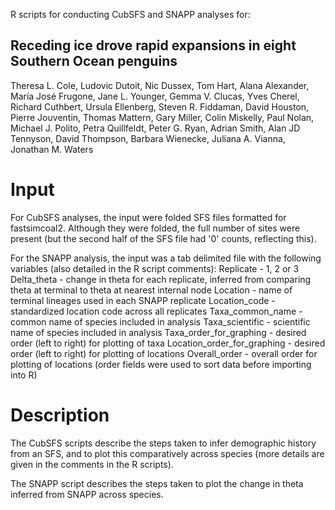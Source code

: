 R scripts for conducting CubSFS and SNAPP analyses for:

## Receding ice drove rapid expansions in eight Southern Ocean penguins
Theresa L. Cole, Ludovic Dutoit, Nic Dussex, Tom Hart, Alana Alexander, María José Frugone, Jane L. Younger,  Gemma V. Clucas, Yves Cherel, Richard Cuthbert, Ursula Ellenberg, Steven R. Fiddaman, David Houston, Pierre Jouventin, Thomas Mattern, Gary Miller, Colin Miskelly, Paul Nolan, Michael J. Polito, Petra Quillfeldt, Peter G. Ryan, Adrian Smith, Alan JD Tennyson, David Thompson, Barbara Wienecke, Juliana A. Vianna, Jonathan M. Waters

# Input
For CubSFS analyses, the input were folded SFS files formatted for fastsimcoal2. Although they were folded, the full number of sites were present (but the second half of the SFS file had '0' counts, reflecting this).

For the SNAPP analysis, the input was a tab delimited file with the following variables (also detailed in the R script comments):
Replicate - 1, 2 or 3
Delta_theta - change in theta for each replicate, inferred from comparing theta at terminal to theta at nearest internal node
Location - name of terminal lineages used in each SNAPP replicate
Location_code - standardized location code across all replicates 
Taxa_common_name - common name of species included in analysis 
Taxa_scientific - scientific name of species included in analysis
Taxa_order_for_graphing - desired order (left to right) for plotting of taxa
Location_order_for_graphing  - desired order (left to right) for plotting of locations
Overall_order - overall order for plotting of locations (order fields were used to sort data before importing into R)

# Description
The CubSFS scripts describe the steps taken to infer demographic history from an SFS, and to plot this comparatively across species (more details are given in the comments in the R scripts).

The SNAPP script describes the steps taken to plot the change in theta inferred from SNAPP across species.
